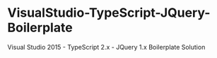 # VisualStudio-TypeScript-JQuery-Boilerplate
Visual Studio 2015 - TypeScript 2.x - JQuery 1.x Boilerplate Solution
